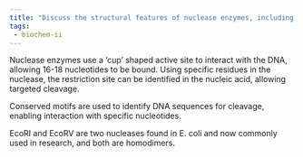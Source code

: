 ```yaml
---
title: "Discuss the structural features of nuclease enzymes, including the 'cup' shaped active site and the conserved motifs found in homodimers. Explain how these features contribute to the specificity and function of nuclease enzymes. "
tags:
 - biochem-ii
---
```

Nuclease enzymes use a ‘cup’ shaped active site to interact with the DNA, allowing 16-18 nucleotides to be bound. Using specific residues in the nuclease, the restriction site can be identified in the nucleic acid, allowing targeted cleavage.  

Conserved motifs are used to identify DNA sequences for cleavage, enabling interaction with specific nucleotides.  

EcoRI and EcoRV are two nucleases found in E. coli and now commonly used in research, and both are homodimers.  
